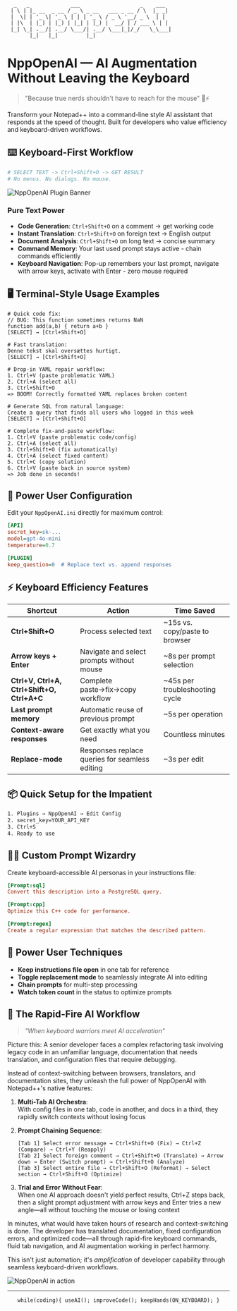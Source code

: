 ```
  _   _             ___                   _    ___
 | \ | |_ __  _ __ / _ \ _ __   ___ _ __ / \  |_ _|
 |  \| | '_ \| '_ \ | | | '_ \ / _ \ '__/ _ \  | |
 | |\  | |_) | |_) | |_| | |_) |  __/ | / ___ \ | |
 |_| \_| .__/| .__/ \___/| .__/ \___|_|/_/   \_\___|
       |_|   |_|         |_|
```

# NppOpenAI — AI Augmentation Without Leaving the Keyboard

> "Because true nerds shouldn't have to reach for the mouse" 🧠⚡

Transform your Notepad++ into a command-line style AI assistant that responds at the speed of thought. Built for developers who value efficiency and keyboard-driven workflows.

## ⌨️ Keyboard-First Workflow

```bash
# SELECT TEXT -> Ctrl+Shift+O -> GET RESULT
# No menus. No dialogs. No mouse.
```

![NppOpenAI Plugin Banner](https://github.com/andrea-tomassi/nppopenai/blob/bfa8e318cb91a7a780a485f3a2bd9743709a3d5a/src/Resources/toolbar_icon_chat_32x32.ico)

### Pure Text Power

- **Code Generation**: `Ctrl+Shift+O` on a comment → get working code
- **Instant Translation**: `Ctrl+Shift+O` on foreign text → English output
- **Document Analysis**: `Ctrl+Shift+O` on long text → concise summary
- **Command Memory**: Your last used prompt stays active - chain commands efficiently
- **Keyboard Navigation**: Pop-up remembers your last prompt, navigate with arrow keys, activate with Enter - zero mouse required

## 🖥️ Terminal-Style Usage Examples

```
# Quick code fix:
// BUG: This function sometimes returns NaN
function add(a,b) { return a+b }
[SELECT] → [Ctrl+Shift+O]
```

```
# Fast translation:
Denne tekst skal oversættes hurtigt.
[SELECT] → [Ctrl+Shift+O]
```

```
# Drop-in YAML repair workflow:
1. Ctrl+V (paste problematic YAML)
2. Ctrl+A (select all)
3. Ctrl+Shift+O
=> BOOM! Correctly formatted YAML replaces broken content
```

```
# Generate SQL from natural language:
Create a query that finds all users who logged in this week
[SELECT] → [Ctrl+Shift+O]
```

```
# Complete fix-and-paste workflow:
1. Ctrl+V (paste problematic code/config)
2. Ctrl+A (select all)
3. Ctrl+Shift+O (fix automatically)
4. Ctrl+A (select fixed content)
5. Ctrl+C (copy solution)
6. Ctrl+V (paste back in source system)
=> Job done in seconds!
```

## 🔧 Power User Configuration

Edit your `NppOpenAI.ini` directly for maximum control:

```ini
[API]
secret_key=sk-...
model=gpt-4o-mini
temperature=0.7

[PLUGIN]
keep_question=0  # Replace text vs. append responses
```

## ⚡ Keyboard Efficiency Features

| Shortcut                                   | Action                                         | Time Saved                     |
| ------------------------------------------ | ---------------------------------------------- | ------------------------------ |
| **Ctrl+Shift+O**                           | Process selected text                          | ~15s vs. copy/paste to browser |
| **Arrow keys + Enter**                     | Navigate and select prompts without mouse      | ~8s per prompt selection       |
| **Ctrl+V, Ctrl+A, Ctrl+Shift+O, Ctrl+A+C** | Complete paste→fix→copy workflow               | ~45s per troubleshooting cycle |
| **Last prompt memory**                     | Automatic reuse of previous prompt             | ~5s per operation              |
| **Context-aware responses**                | Get exactly what you need                      | Countless minutes              |
| **Replace-mode**                           | Responses replace queries for seamless editing | ~3s per edit                   |

## 📦 Quick Setup for the Impatient

```bash
1. Plugins → NppOpenAI → Edit Config
2. secret_key=YOUR_API_KEY
3. Ctrl+S
4. Ready to use
```

## 🧙‍♂️ Custom Prompt Wizardry

Create keyboard-accessible AI personas in your instructions file:

```ini
[Prompt:sql]
Convert this description into a PostgreSQL query.

[Prompt:cpp]
Optimize this C++ code for performance.

[Prompt:regex]
Create a regular expression that matches the described pattern.
```

## 💾 Power User Techniques

- **Keep instructions file open** in one tab for reference
- **Toggle replacement mode** to seamlessly integrate AI into editing
- **Chain prompts** for multi-step processing
- **Watch token count** in the status to optimize prompts

## 🔄 The Rapid-Fire AI Workflow

> _"When keyboard warriors meet AI acceleration"_

Picture this: A senior developer faces a complex refactoring task involving legacy code in an unfamiliar language, documentation that needs translation, and configuration files that require debugging.

Instead of context-switching between browsers, translators, and documentation sites, they unleash the full power of NppOpenAI with Notepad++'s native features:

1. **Multi-Tab AI Orchestra**:  
   With config files in one tab, code in another, and docs in a third, they rapidly switch contexts without losing focus
2. **Prompt Chaining Sequence**:

   ```
   [Tab 1] Select error message → Ctrl+Shift+O (Fix) → Ctrl+Z (Compare) → Ctrl+Y (Reapply)
   [Tab 2] Select foreign comment → Ctrl+Shift+O (Translate) → Arrow down → Enter (Switch prompt) → Ctrl+Shift+O (Analyze)
   [Tab 3] Select entire file → Ctrl+Shift+O (Reformat) → Select section → Ctrl+Shift+O (Optimize)
   ```

3. **Trial and Error Without Fear**:  
   When one AI approach doesn't yield perfect results, Ctrl+Z steps back, then a slight prompt adjustment with arrow keys and Enter tries a new angle—all without touching the mouse or losing context

In minutes, what would have taken hours of research and context-switching is done. The developer has translated documentation, fixed configuration errors, and optimized code—all through rapid-fire keyboard commands, fluid tab navigation, and AI augmentation working in perfect harmony.

This isn't just automation; it's _amplification_ of developer capability through seamless keyboard-driven workflows.

![NppOpenAI in action](https://github.com/andrea-tomassi/nppopenai/blob/f90c9d16a6940ee17d920daeaa9253c8ef1c5674/src/Resources/npp_openai_screen.png)

---

<div align="center">
<code>while(coding){ useAI(); improveCode(); keepHands(ON_KEYBOARD); }</code>
</div>
